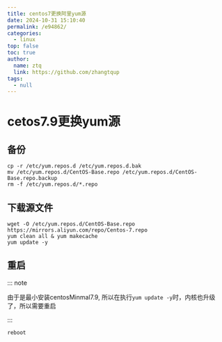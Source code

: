 ```yaml
---
title: centos7更换阿里yum源
date: 2024-10-31 15:10:40
permalink: /e94862/
categories: 
  - linux
top: false
toc: true
author: 
  name: ztq
  link: https://github.com/zhangtqup
tags: 
  - null
---
```


# cetos7.9更换yum源



## 备份

```shell
cp -r /etc/yum.repos.d /etc/yum.repos.d.bak
mv /etc/yum.repos.d/CentOS-Base.repo /etc/yum.repos.d/CentOS-Base.repo.backup
rm -f /etc/yum.repos.d/*.repo
```

## 下载源文件

```shell
wget -O /etc/yum.repos.d/CentOS-Base.repo https://mirrors.aliyun.com/repo/Centos-7.repo
yum clean all & yum makecache
yum update -y
```

## 重启

::: note

由于是最小安装centosMinmal7.9, 所以在执行`yum update -y`时，内核也升级了，所以需要重启

:::

```shell
reboot
```

